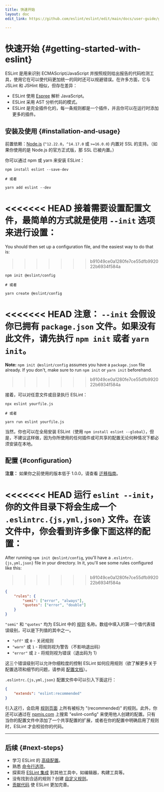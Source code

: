 ```yaml
---
title: 快速开始
layout: doc
edit_link: https://github.com/eslint/eslint/edit/main/docs/user-guide/getting-started.md

---
```

<!-- Note: No pull requests accepted for this file. See README.md in the root directory for details. -->

# 快速开始 {#getting-started-with-eslint}

ESLint 是用来识别 ECMAScript/JavaScript 并按照规则给出报告的代码检测工具，使用它在可以使代码更加统一的同时还可以规避错误。在许多方面，它与 JSLint 和 JSHint 相似，但存在差异：

* ESLint 使用 [Espree](https://github.com/eslint/espree) 解析 JavaScript。
* ESLint 采用 AST 分析代码的模式。
* ESLint 是完全插件化的，每一条规则都是一个插件，并且你可以在运行时添加更多的插件。

## 安装及使用 {#installation-and-usage}

前置依赖：[Node.js](https://nodejs.org/en/) (`^12.22.0`，`^14.17.0` 或 `>=16.0.0`) 内置对 SSL 的支持。（如果你使用的是 Node.js 的官方正式版，那 SSL 已被内置。）

你可以通过 npm 或 yarn 来安装 ESLint：

```shell
npm install eslint --save-dev

# 或者

yarn add eslint --dev
```

<<<<<<< HEAD
接着需要设置配置文件，最简单的方式就是使用 `--init` 选项来进行设置：
=======
You should then set up a configuration file, and the easiest way to do that is:
>>>>>>> b91049ce0a1280fe7ce55dfb992022b6934f584a

```shell
npm init @eslint/config

# 或者

yarn create @eslint/config
```

<<<<<<< HEAD
**注意：** `--init` 会假设你已拥有 `package.json` 文件。如果没有此文件，请先执行 `npm init` 或者 `yarn init`。
=======
**Note:** `npm init @eslint/config` assumes you have a `package.json` file already. If you don't, make sure to run `npm init` or `yarn init` beforehand.
>>>>>>> b91049ce0a1280fe7ce55dfb992022b6934f584a

接着，可以对任意文件或目录执行 ESLint：

```shell
npx eslint yourfile.js

# 或者

yarn run eslint yourfile.js
```

当然，你也可以在全局安装 ESLint（使用 `npm install eslint --global`），但是，不建议这样做，因为你所使用的任何插件或可共享的配置无论何种情况下都必须安装在本地。

## 配置 {#configuration}

**注意：** 如果你之前使用的版本低于 1.0.0，请查看 [迁移指南](migrating-to-1.0.0)。

<<<<<<< HEAD
运行 `eslint --init`，你的文件目录下将会生成一个 `.eslintrc.{js,yml,json}` 文件。在该文件中，你会看到许多像下面这样的配置：
=======
After running `npm init @eslint/config`, you'll have a `.eslintrc.{js,yml,json}` file in your directory. In it, you'll see some rules configured like this:
>>>>>>> b91049ce0a1280fe7ce55dfb992022b6934f584a

```json
{
    "rules": {
        "semi": ["error", "always"],
        "quotes": ["error", "double"]
    }
}
```

`"semi"` 和 `"quotes"` 均为 ESLint 中的 [规则](/docs/rules) 名称。数组中填入的第一个值代表错误级别，可以是下列值的其中之一。

* `"off"` 或 `0` - 关闭规则
* `"warn"` 或 `1` - 将规则视为警告（不影响退出码）
* `"error"` 或 `2` - 将规则视为错误（退出码为 1）

这三个错误级别可以允许你细粒度的控制 ESLint 如何应用规则（欲了解更多关于配置选项和细节的问题，请参阅 [配置文档](configuring/)）。

`.eslintrc.{js,yml,json}` 配置文件中可以引入下面这行：

```json
{
    "extends": "eslint:recommended"
}
```

引入这行，会启用 [规则页面](/docs/rules) 上所有被标为 "(recommended)" 的规则。此外，你还可以通过在 [npmjs.com](https://www.npmjs.com/search?q=eslint-config) 上搜索 "eslint-config" 来使用他人创建的配置。只有当你的配置文件中添加了一个共享配置的扩展，或者在你的配置中明确启用了规则时，ESLint 才会校验你的代码。

---

## 后续 {#next-steps}

* 学习 ESLint 的 [高级配置](configuring/)。
* 熟悉 [命令行选项](command-line-interface)。
* 探索将 [ESLint 集成](integrations) 到其他工具中，如编辑器，构建工具等。
* 没有找到合适的规则？创建 [自定义规则](/docs/developer-guide/working-with-rules)。
* [贡献代码](/docs/developer-guide/contributing/) 使 ESLint 更加完善。

